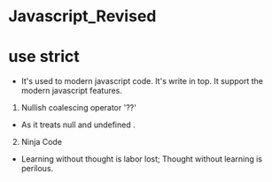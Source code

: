 # Javascript_Revised

# use strict

- It's used to modern javascript code. It's write in top. It support the modern javascript features.

1. Nullish coalescing operator '??'

- As it treats null and undefined .

2. Ninja Code

- Learning without thought is labor lost; Thought without learning is perilous.
